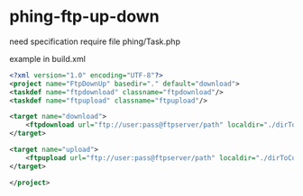 phing-ftp-up-down
=================
need specification require file phing/Task.php

example in build.xml

```xml
<?xml version="1.0" encoding="UTF-8"?>
<project name="FtpDownUp" basedir="." default="download">
<taskdef name="ftpdownload" classname="ftpdownload"/>
<taskdef name="ftpupload" classname="ftpupload"/>

<target name="download">
    <ftpdownload url="ftp://user:pass@ftpserver/path" localdir="./dirToCopy" />
</target>

<target name="upload">
    <ftpupload url="ftp://user:pass@ftpserver/path" localdir="./dirToCopy" />
</target>

</project>
```